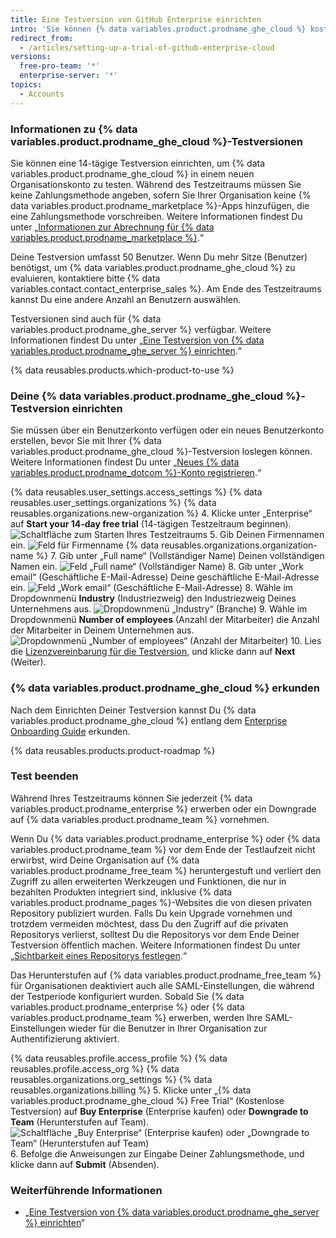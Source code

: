 ```yaml
---
title: Eine Testversion von GitHub Enterprise einrichten
intro: 'Sie können {% data variables.product.prodname_ghe_cloud %} kostenlos testen.'
redirect_from:
  - /articles/setting-up-a-trial-of-github-enterprise-cloud
versions:
  free-pro-team: '*'
  enterprise-server: '*'
topics:
  - Accounts
---
```


### Informationen zu {% data variables.product.prodname_ghe_cloud %}-Testversionen

Sie können eine 14-tägige Testversion einrichten, um {% data variables.product.prodname_ghe_cloud %} in einem neuen Organisationskonto zu testen. Während des Testzeitraums müssen Sie keine Zahlungsmethode angeben, sofern Sie Ihrer Organisation keine {% data variables.product.prodname_marketplace %}-Apps hinzufügen, die eine Zahlungsmethode vorschreiben. Weitere Informationen findest Du unter „<a href="/articles/about-billing-for-github-marketplace/" class="dotcom-only">Informationen zur Abrechnung für {% data variables.product.prodname_marketplace %}</a>.“

Deine Testversion umfasst 50 Benutzer. Wenn Du mehr Sitze (Benutzer) benötigst, um {% data variables.product.prodname_ghe_cloud %} zu evaluieren, kontaktiere bitte {% data variables.contact.contact_enterprise_sales %}. Am Ende des Testzeitraums kannst Du eine andere Anzahl an Benutzern auswählen.

Testversionen sind auch für {% data variables.product.prodname_ghe_server %} verfügbar. Weitere Informationen findest Du unter „[Eine Testversion von {% data variables.product.prodname_ghe_server %} einrichten](/articles/setting-up-a-trial-of-github-enterprise-server).“

{% data reusables.products.which-product-to-use %}

### Deine {% data variables.product.prodname_ghe_cloud %}-Testversion einrichten

Sie müssen über ein Benutzerkonto verfügen oder ein neues Benutzerkonto erstellen, bevor Sie mit Ihrer {% data variables.product.prodname_ghe_cloud %}-Testversion loslegen können. Weitere Informationen findest Du unter „<a href="/articles/signing-up-for-a-new-github-account" class="dotcom-only">Neues {% data variables.product.prodname_dotcom %}-Konto registrieren</a>.“

{% data reusables.user_settings.access_settings %}
{% data reusables.user_settings.organizations %}
{% data reusables.organizations.new-organization %}
4. Klicke unter „Enterprise“ auf **Start your 14-day free trial** (14-tägigen Testzeitraum beginnen). ![Schaltfläche zum Starten Ihres Testzeitraums](/assets/images/help/organizations/start-trial-button.png)
5. Gib Deinen Firmennamen ein. ![Feld für Firmenname](/assets/images/help/organizations/company-name-field.png)
{% data reusables.organizations.organization-name %}
7. Gib unter „Full name“ (Vollständiger Name) Deinen vollständigen Namen ein. ![Feld „Full name“ (Vollständiger Name)](/assets/images/help/organizations/full-name-field.png)
8. Gib unter „Work email“ (Geschäftliche E-Mail-Adresse) Deine geschäftliche E-Mail-Adresse ein. ![Feld „Work email“ (Geschäftliche E-Mail-Adresse)](/assets/images/help/organizations/work-email-field.png)
8. Wähle im Dropdownmenü **Industry** (Industriezweig) den Industriezweig Deines Unternehmens aus. ![Dropdownmenü „Industry“ (Branche)](/assets/images/help/organizations/industry-drop-down.png)
9. Wähle im Dropdownmenü **Number of employees** (Anzahl der Mitarbeiter) die Anzahl der Mitarbeiter in Deinem Unternehmen aus. ![Dropdownmenü „Number of employees“ (Anzahl der Mitarbeiter)](/assets/images/help/organizations/employees-drop-down.png)
10. Lies die <a href="/articles/github-enterprise-cloud-evaluation-agreement" class="dotcom-only">Lizenzvereinbarung für die Testversion</a>, und klicke dann auf **Next** (Weiter).

### {% data variables.product.prodname_ghe_cloud %} erkunden

Nach dem Einrichten Deiner Testversion kannst Du {% data variables.product.prodname_ghe_cloud %} entlang dem [Enterprise Onboarding Guide](https://resources.github.com/enterprise-onboarding/) erkunden.

{% data reusables.products.product-roadmap %}

### Test beenden

Während Ihres Testzeitraums können Sie jederzeit {% data variables.product.prodname_enterprise %} erwerben oder ein Downgrade auf {% data variables.product.prodname_team %} vornehmen.

Wenn Du {% data variables.product.prodname_enterprise %} oder {% data variables.product.prodname_team %} vor dem Ende der Testlaufzeit nicht erwirbst, wird Deine Organisation auf {% data variables.product.prodname_free_team %} heruntergestuft und verliert den Zugriff zu allen erweiterten Werkzeugen und Funktionen, die nur in bezahlten Produkten integriert sind, inklusive {% data variables.product.prodname_pages %}-Websites die von diesen privaten Repository publiziert wurden. Falls Du kein Upgrade vornehmen und trotzdem vermeiden möchtest, dass Du den Zugriff auf die privaten Repositorys verlierst, solltest Du die Repositorys vor dem Ende Deiner Testversion öffentlich machen. Weitere Informationen findest Du unter „[Sichtbarkeit eines Repositorys festlegen](/articles/setting-repository-visibility).“

Das Herunterstufen auf {% data variables.product.prodname_free_team %} für Organisationen deaktiviert auch alle SAML-Einstellungen, die während der Testperiode konfiguriert wurden. Sobald Sie {% data variables.product.prodname_enterprise %} oder {% data variables.product.prodname_team %} erwerben, werden Ihre SAML-Einstellungen wieder für die Benutzer in Ihrer Organisation zur Authentifizierung aktiviert.

{% data reusables.profile.access_profile %}
{% data reusables.profile.access_org %}
{% data reusables.organizations.org_settings %}
{% data reusables.organizations.billing %}
5. Klicke unter „{% data variables.product.prodname_ghe_cloud %} Free Trial“ (Kostenlose Testversion) auf **Buy Enterprise** (Enterprise kaufen) oder **Downgrade to Team** (Herunterstufen auf Team). ![Schaltfläche „Buy Enterprise“ (Enterprise kaufen) oder „Downgrade to Team“ (Herunterstufen auf Team)](/assets/images/help/organizations/finish-trial-buttons.png)
6. Befolge die Anweisungen zur Eingabe Deiner Zahlungsmethode, und klicke dann auf **Submit** (Absenden).

### Weiterführende Informationen

- „[Eine Testversion von {% data variables.product.prodname_ghe_server %} einrichten](/articles/setting-up-a-trial-of-github-enterprise-server)“
